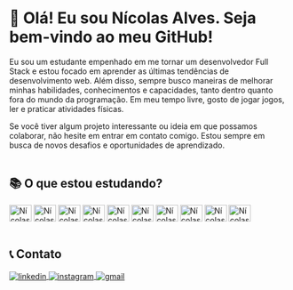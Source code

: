 ### 
<h1>👋 Olá! Eu sou Nícolas Alves. Seja bem-vindo ao meu GitHub!</h1>

Eu sou um estudante empenhado em me tornar um desenvolvedor Full Stack e estou focado em aprender as últimas tendências de desenvolvimento web. Além disso, sempre busco maneiras de melhorar minhas habilidades, conhecimentos e capacidades, tanto dentro quanto fora do mundo da programação. Em meu tempo livre, gosto de jogar jogos, ler e praticar atividades físicas.

Se você tiver algum projeto interessante ou ideia em que possamos colaborar, não hesite em entrar em contato comigo. Estou sempre em busca de novos desafios e oportunidades de aprendizado.<br><br>

<h2>📚 O que estou estudando?</h2>

<div style="display: inline_block">
<img align="center" alt="Nícolas-HTML" height="30" width="40" src="https://cdn.jsdelivr.net/gh/devicons/devicon/icons/html5/html5-original.svg" />
<img align="center" alt="Nícolas-CSS" height="30" width="40" src="https://cdn.jsdelivr.net/gh/devicons/devicon/icons/css3/css3-original.svg" />
<img align="center" alt="Nícolas-JS" height="30" width="40" src="https://cdn.jsdelivr.net/gh/devicons/devicon/icons/javascript/javascript-original.svg" />
<img align="center" alt="Nícolas-Jquery" height="30" width="40" src="https://cdn.jsdelivr.net/gh/devicons/devicon/icons/jquery/jquery-original.svg" />
<img align="center" alt="Nícolas-Bootstrap" height="30" width="40" src="https://cdn.jsdelivr.net/gh/devicons/devicon/icons/bootstrap/bootstrap-original.svg" />
<img align="center" alt="Nícolas-React" height="30" width="40" src="https://cdn.jsdelivr.net/gh/devicons/devicon/icons/react/react-original.svg" />
<img align="center" alt="Nícolas-Firebase" height="30" width="40" src="https://cdn.jsdelivr.net/gh/devicons/devicon/icons/firebase/firebase-plain.svg" />
<img align="center" alt="Nícolas-NodeJS" height="30" width="40" src="https://cdn.jsdelivr.net/gh/devicons/devicon/icons/nodejs/nodejs-original.svg" />
<img align="center" alt="Nícolas-MongoDB" height="30" width="40" src="https://cdn.jsdelivr.net/gh/devicons/devicon/icons/mongodb/mongodb-original.svg" />
<img align="center" alt="Nícolas-Electron" height="30" width="40" src="https://cdn.jsdelivr.net/gh/devicons/devicon/icons/electron/electron-original.svg" />
</div><br>

<h2>📞 Contato</h2>
 
<a href="https://www.linkedin.com/in/inicolasalves" target="_blank">
  <img align="center" src="https://img.shields.io/badge/-linkedin-05122A?style=flat&logo=linkedin" alt="linkedin"/>
</a>
<a href="https://instagram.com/inicolasalvess" target="_blank">
 <img align="center" src="https://img.shields.io/badge/-instagram-05122A?style=flat&logo=instagram" alt="instagram"/>
</a>
<a href="mailto:contatoinicolasalves@gmail.com" target=_blank>
 <img align="center" src="https://img.shields.io/badge/-gmail-05122A?style=flat&logo=gmail" alt="gmail"/>
</a>

  
  
